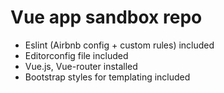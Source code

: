 # Vue app sandbox repo

- Eslint (Airbnb config + custom rules) included
- Editorconfig file included
- Vue.js, Vue-router installed
- Bootstrap styles for templating included
